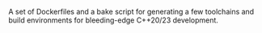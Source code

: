 A set of Dockerfiles and a bake script for generating a few toolchains and build environments
for bleeding-edge C++20/23 development.

